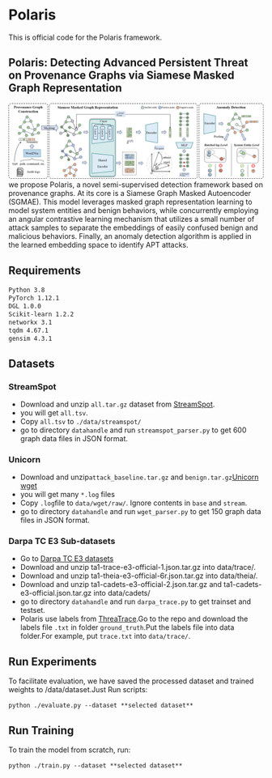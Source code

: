 # Polaris
This is official code for the Polaris framework.

## Polaris: Detecting Advanced Persistent Threat on Provenance Graphs via Siamese Masked Graph Representation
![framework](./figs/framework.png)
we propose Polaris, a novel semi-supervised detection framework based on provenance graphs. At its core is a Siamese Graph Masked Autoencoder (SGMAE). This model leverages masked graph representation learning to model system entities and benign behaviors, while concurrently employing an angular contrastive learning mechanism that utilizes a small number of attack samples to separate the embeddings of easily confused benign and malicious behaviors. Finally,
an anomaly detection algorithm is applied in the learned embedding space to identify APT attacks. 

## Requirements
```
Python 3.8
PyTorch 1.12.1
DGL 1.0.0
Scikit-learn 1.2.2
networkx 3.1
tqdm 4.67.1
gensim 4.3.1
```

## Datasets
### StreamSpot
- Download and unzip `all.tar.gz` dataset from [StreamSpot](https://github.com/sbustreamspot/sbustreamspot-data).
- you will get `all.tsv`.
- Copy `all.tsv` to `./data/streamspot/`
- go to directory `datahandle` and run `streamspot_parser.py` to get 600 graph data files in JSON format.
### Unicorn
- Download and unzip`attack_baseline.tar.gz` and `benign.tar.gz`[Unicorn wget](https://dataverse.harvard.edu/dataset.xhtml?persistentId=doi:10.7910/DVN/IA8UOS)
- you will get many `*.log` files
- Copy `.log`file to `data/wget/raw/`. Ignore contents in `base` and `stream`.
- go to directory `datahandle` and run `wget_parser.py` to get 150 graph data files in JSON format.
### Darpa TC E3 Sub-datasets
- Go to [Darpa TC E3 datasets](https://github.com/darpa-i2o/Transparent-Computing)
- Download and unzip ta1-trace-e3-official-1.json.tar.gz into data/trace/.
- Download and unzip ta1-theia-e3-official-6r.json.tar.gz into data/theia/.
- Download and unzip ta1-cadets-e3-official-2.json.tar.gz and ta1-cadets-e3-official.json.tar.gz into data/cadets/
- go to directory `datahandle` and run `darpa_trace.py` to get trainset and testset.
- Polaris use labels from [ThreaTrace](https://github.com/threaTrace-detector/threaTrace).Go to the repo and download the labels file `.txt` in folder `ground_truth`.Put the labels file into data folder.For example, put `trace.txt` into `data/trace/`.
## Run Experiments
To facilitate evaluation, we have saved the processed dataset and trained weights to /data/dataset.Just Run scripts:
```
python ./evaluate.py --dataset **selected dataset**
```
##

## Run Training
To train the model from scratch, run:
```
python ./train.py --dataset **selected dataset**
```
